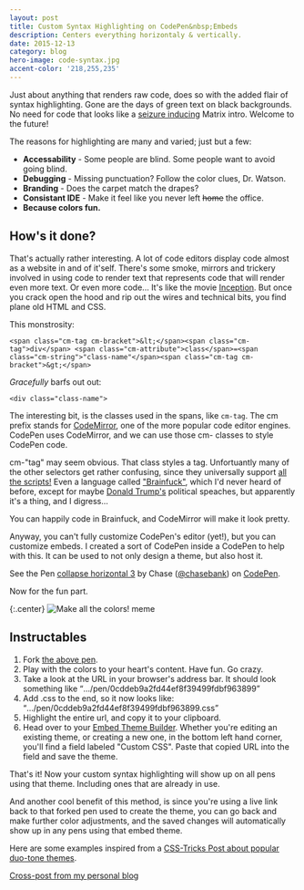 ```yaml
---
layout: post
title: Custom Syntax Highlighting on CodePen&nbsp;Embeds
description: Centers everything horizontaly & vertically.
date: 2015-12-13
category: blog
hero-image: code-syntax.jpg
accent-color: '218,255,235'
---
```


Just about anything that renders raw code, does so with the added flair of syntax highlighting. Gone are the days of green text on black backgrounds. No need for code that looks like a [seizure inducing](<https://www.youtube.com/watch?v=Kf9N5AWprG8>) Matrix intro. Welcome to the future!

The reasons for highlighting are many and varied; just but a few:

* **Accessability** - Some people are blind. Some people want to avoid going blind.
* **Debugging** - Missing punctuation? Follow the color clues, Dr. Watson.
* **Branding** - Does the carpet match the drapes?
* **Consistant IDE** - Make it feel like you never left <del>home</del> the office.
* **Because colors fun.**

## How's it done?
That's actually rather interesting. A lot of code editors display code almost as a website in and of it'self. There's some smoke, mirrors and trickery involved in using code to render text that represents code that will render even more text. Or even more code... It's like the movie [Inception](https://www.youtube.com/watch?v=8BfMivMDOBI). But once you crack open the hood and rip out the wires and technical bits, you find plane old HTML and CSS.

This monstrosity:

```
<span class="cm-tag cm-bracket">&lt;</span><span class="cm-tag">div</span> <span class="cm-attribute">class</span>=<span class="cm-string">"class-name"</span><span class="cm-tag cm-bracket">&gt;</span>
```

*Gracefully* barfs out out:

```
<div class="class-name">
```

The interesting bit, is the classes used in the spans, like `cm-tag`. The cm prefix stands for [CodeMirror](https://codemirror.net/), one of the more popular code editor engines. CodePen uses CodeMirror, and we can use those cm- classes to style CodePen code.

cm-"tag" may seem obvious. That class styles a tag. Unfortuantly many of the other selectors get rather confusing, since they universally support [all the scripts!](http://codemirror.net/mode/index.html) Even a language called ["Brainfuck"](https://en.wikipedia.org/wiki/Brainfuck), which I'd never heard of before, except for maybe [Donald Trump's](https://www.youtube.com/watch?v=F5zjVUZA7rY) political speaches, but apparently it's a thing, and I digress...

You can happily code in Brainfuck, and CodeMirror will make it look pretty.

Anyway, you can't fully customize CodePen's editor (yet!), but you can customize embeds. I created a sort of CodePen inside a CodePen to help with this. It can be used to not only design a theme, but also host it.

<p data-height="269" data-theme-id="21051" data-slug-hash="0cddeb9a2fd44ef8f39499fdbf963899" data-default-tab="result" data-user="chasebank" class='codepen'>See the Pen <a href='http://codepen.io/chasebank/pen/0cddeb9a2fd44ef8f39499fdbf963899/'>collapse horizontal 3</a> by Chase (<a href='http://codepen.io/chasebank'>@chasebank</a>) on <a href='http://codepen.io'>CodePen</a>.</p>
<script async src="//assets.codepen.io/assets/embed/ei.js"></script>

Now for the fun part.

{:.center}
![Make all the colors! meme](https://s3-us-west-2.amazonaws.com/s.cdpn.io/106403/make-all-the-colors-mem.jpg)

## Instructables

1. Fork [the above pen](http://codepen.io/chasebank/pen/0cddeb9a2fd44ef8f39499fdbf963899).
2. Play with the colors to your heart's content. Have fun. Go crazy.
3. Take a look at the URL in your browser's address bar. It should look something like <q>.../pen/0cddeb9a2fd44ef8f39499fdbf963899</q>
4. Add .css to the end, so it now looks like: <q>.../pen/0cddeb9a2fd44ef8f39499fdbf963899.css</q>
5. Highlight the entire url, and copy it to your clipboard.
6. Head over to your [Embed Theme Builder](http://codepen.io/user/embed/builder/public). Whether you're editing an existing theme, or creating a new one, in the bottom left hand corner, you'll find a field labeled "Custom CSS". Paste that copied URL into the field and save the theme.

That's it! Now your custom syntax highlighting will show up on all pens using that theme. Including ones that are already in use.

And another cool benefit of this method, is since you're using a live link back to that forked pen used to create the theme, you can go back and make further color adjustments, and the saved changes will automatically show up in any pens using that embed theme.

Here are some examples inspired from a [CSS-Tricks Post about popular duo-tone themes](https://css-tricks.com/duotone-themes/).


[Cross-post from my personal blog](http://cha.se.net)